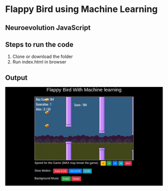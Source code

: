 # Flappy Bird using Machine Learning

## Neuroevolution JavaScript

## Steps to run the code

1. Clone or download the folder
2. Run index.html in browser


## Output

![Output of program](https://raw.githubusercontent.com/alim-ansari/flappy-bird-ml/master/flappy-bird-output.gif)


